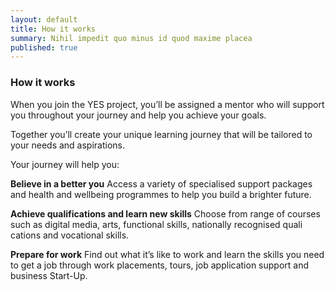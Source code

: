 ```yaml
---
layout: default
title: How it works
summary: Nihil impedit quo minus id quod maxime placea
published: true
---
```


### How it works

When you join the YES project, you’ll be assigned a mentor who will support you throughout your journey and help you achieve your goals.

Together you’ll create your unique learning journey that will be tailored to your needs and aspirations.

Your journey will help you:

**Believe in a better you**
Access a variety of specialised support packages and health and wellbeing programmes to help you build a brighter future.

**Achieve qualifications and learn new skills**
Choose from range of courses such as digital media, arts, functional skills, nationally recognised quali cations and vocational skills.

**Prepare for work**
Find out what it’s like to work and learn the skills you need to get a job through work placements, tours, job application support and business Start-Up.

